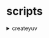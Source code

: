 # scripts

<details>
  <summary>createyuv</summary>
  <span>create yuv file of a video to then pass it to vmaf</span>
</details>

